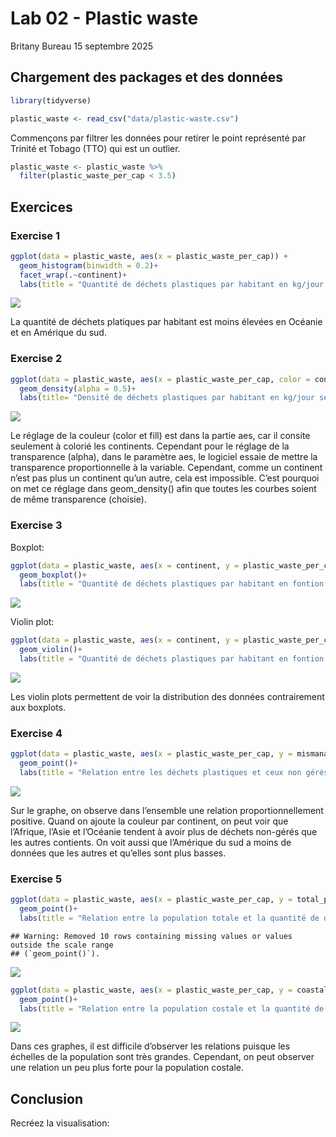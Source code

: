 Lab 02 - Plastic waste
================
Britany Bureau
15 septembre 2025

## Chargement des packages et des données

``` r
library(tidyverse) 
```

``` r
plastic_waste <- read_csv("data/plastic-waste.csv")
```

Commençons par filtrer les données pour retirer le point représenté par
Trinité et Tobago (TTO) qui est un outlier.

``` r
plastic_waste <- plastic_waste %>%
  filter(plastic_waste_per_cap < 3.5)
```

## Exercices

### Exercise 1

``` r
ggplot(data = plastic_waste, aes(x = plastic_waste_per_cap)) +
  geom_histogram(binwidth = 0.2)+
  facet_wrap(.~continent)+
  labs(title = "Quantité de déchets plastiques par habitant en kg/jour selon le continent", x = "Quantité de déchets plastiques par habitant en kg/jour", y = "Nombre")
```

![](lab-02_files/figure-gfm/plastic-waste-continent-1.png)<!-- -->

La quantité de déchets platiques par habitant est moins élevées en
Océanie et en Amérique du sud.

### Exercise 2

``` r
ggplot(data = plastic_waste, aes(x = plastic_waste_per_cap, color = continent, fill = continent)) +
  geom_density(alpha = 0.5)+
  labs(title= "Densité de déchets plastiques par habitant en kg/jour selon le continent", x = "Quantité de déchets plastiques par habitant en kg/jour", y = "Densité")
```

![](lab-02_files/figure-gfm/plastic-waste-density-1.png)<!-- -->

Le réglage de la couleur (color et fill) est dans la partie aes, car il
consite seulement à colorié les continents. Cependant pour le réglage de
la transparence (alpha), dans le paramètre aes, le logiciel essaie de
mettre la transparence proportionnelle à la variable. Cependant, comme
un continent n’est pas plus un continent qu’un autre, cela est
impossible. C’est pourquoi on met ce réglage dans geom_density() afin
que toutes les courbes soient de même transparence (choisie).

### Exercise 3

Boxplot:

``` r
ggplot(data = plastic_waste, aes(x = continent, y = plastic_waste_per_cap))+
  geom_boxplot()+
  labs(title = "Quantité de déchets plastiques par habitant en fontion du continent", x = "Continent", y = "Quantité de déchets plastiques par habitant en kg/jour" )
```

![](lab-02_files/figure-gfm/plastic-waste-boxplot-1.png)<!-- -->

Violin plot:

``` r
ggplot(data = plastic_waste, aes(x = continent, y = plastic_waste_per_cap))+
  geom_violin()+
  labs(title = "Quantité de déchets plastiques par habitant en fontion du continent", x = "Continent", y = "Quantité de déchets plastiques par habitant en kg/jour" )
```

![](lab-02_files/figure-gfm/plastic-waste-violin-1.png)<!-- -->

Les violin plots permettent de voir la distribution des données
contrairement aux boxplots.

### Exercise 4

``` r
ggplot(data = plastic_waste, aes(x = plastic_waste_per_cap, y = mismanaged_plastic_waste_per_cap, color = continent)) +
  geom_point()+
  labs(title = "Relation entre les déchets plastiques et ceux non gérés ", x = "Quantité de déchets plastiques par habitant en kg/jour ", y = "Quantité de déchets plastiques non gérés")
```

![](lab-02_files/figure-gfm/plastic-waste-mismanaged-1.png)<!-- -->

Sur le graphe, on observe dans l’ensemble une relation
proportionnellement positive. Quand on ajoute la couleur par continent,
on peut voir que l’Afrique, l’Asie et l’Océanie tendent à avoir plus de
déchets non-gérés que les autres contients. On voit aussi que l’Amérique
du sud a moins de données que les autres et qu’elles sont plus basses.

### Exercise 5

``` r
ggplot(data = plastic_waste, aes(x = plastic_waste_per_cap, y = total_pop))+
  geom_point()+
  labs(title = "Relation entre la population totale et la quantité de déchets plastiques", x = "Quantité de déchets plastiques par habitant en kg/jour", y = "Population totale")
```

    ## Warning: Removed 10 rows containing missing values or values outside the scale range
    ## (`geom_point()`).

![](lab-02_files/figure-gfm/plastic-waste-population-total-1.png)<!-- -->

``` r
ggplot(data = plastic_waste, aes(x = plastic_waste_per_cap, y = coastal_pop))+
  geom_point()+
  labs(title = "Relation entre la population costale et la quantité de déchets plastiques", x = "Quantité de déchets plastiques par habitant en kg/jour", y = "Population costale")
```

![](lab-02_files/figure-gfm/plastic-waste-population-coastal-1.png)<!-- -->

Dans ces graphes, il est difficile d’observer les relations puisque les
échelles de la population sont très grandes. Cependant, on peut observer
une relation un peu plus forte pour la population costale.

## Conclusion

Recréez la visualisation:
